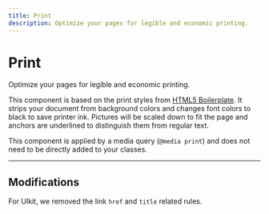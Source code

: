 ```yaml
---
title: Print
description: Optimize your pages for legible and economic printing.
---
```


# Print

<p class="uk-text-lead">Optimize your pages for legible and economic printing.</p>

This component is based on the print styles from [HTML5 Boilerplate](https://github.com/h5bp/html5-boilerplate). It strips your document from background colors and changes font colors to black to save printer ink. Pictures will be scaled down to fit the page and anchors are underlined to distinguish them from regular text.

This component is applied by a media query (`@media print`) and does not need to be directly added to your classes.

***

## Modifications

For UIkit, we removed the link `href` and `title` related rules.

